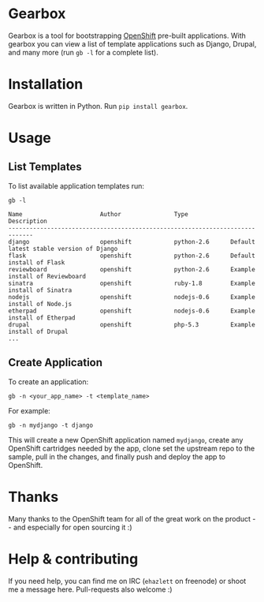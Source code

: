Gearbox
=========
Gearbox is a tool for bootstrapping [OpenShift](http://openshift.redhat.com) pre-built applications.  With gearbox you can view a list of template applications such as Django, Drupal, and many more (run `gb -l` for a complete list).

Installation
=============
Gearbox is written in Python.  Run `pip install gearbox`.

Usage
======

List Templates
---------------
To list available application templates run:

`gb -l`

```
Name                      Author               Type            Description
-----------------------------------------------------------------------------
django                    openshift            python-2.6      Default latest stable version of Django
flask                     openshift            python-2.6      Default install of Flask
reviewboard               openshift            python-2.6      Example install of Reviewboard
sinatra                   openshift            ruby-1.8        Example install of Sinatra
nodejs                    openshift            nodejs-0.6      Example install of Node.js
etherpad                  openshift            nodejs-0.6      Example install of Etherpad
drupal                    openshift            php-5.3         Example install of Drupal
...

```

Create Application
-------------------
To create an application:

`gb -n <your_app_name> -t <template_name>`

For example:

`gb -n mydjango -t django`

This will create a new OpenShift application named `mydjango`, create any OpenShift cartridges needed by the app, clone set the upstream repo to the sample, pull in the changes, and finally push and deploy the app to OpenShift.


Thanks
=======
Many thanks to the OpenShift team for all of the great work on the product -- and especially for open sourcing it :)

Help & contributing
====================
If you need help, you can find me on IRC (`ehazlett` on freenode) or shoot me a message here.  Pull-requests also welcome :)

